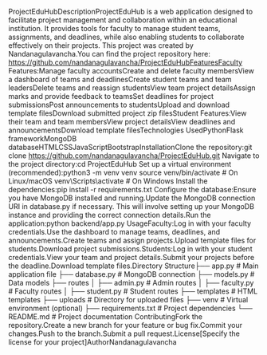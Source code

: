 ProjectEduHubDescriptionProjectEduHub is a web application designed to facilitate project management and collaboration within an educational institution. It provides tools for faculty to manage student teams, assignments, and deadlines, while also enabling students to collaborate effectively on their projects.  This project was created by Nandanagulavancha.You can find the project repository here: https://github.com/nandanagulavancha/ProjectEduHubFeaturesFaculty Features:Manage faculty accountsCreate and delete faculty membersView a dashboard of teams and deadlinesCreate student teams and team leadersDelete teams and reassign studentsView team project detailsAssign marks and provide feedback to teamsSet deadlines for project submissionsPost announcements to studentsUpload and download template filesDownload submitted project zip filesStudent Features:View their team and team membersView project detailsView deadlines and announcementsDownload template filesTechnologies UsedPythonFlask frameworkMongoDB databaseHTMLCSSJavaScriptBootstrapInstallationClone the repository:git clone https://github.com/nandanagulavancha/ProjectEduHub.git
Navigate to the project directory:cd ProjectEduHub
Set up a virtual environment (recommended):python3 -m venv venv
source venv/bin/activate  # On Linux/macOS
venv\\Scripts\\activate  # On Windows
Install the dependencies:pip install -r requirements.txt
Configure the database:Ensure you have MongoDB installed and running.Update the MongoDB connection URI in database.py if necessary.  This will involve setting up your MongoDB instance and providing the correct connection details.Run the application:python backend/app.py
UsageFaculty:Log in with your faculty credentials.Use the dashboard to manage teams, deadlines, and announcements.Create teams and assign projects.Upload template files for students.Download project submissions.Students:Log in with your student credentials.View your team and project details.Submit your projects before the deadline.Download template files.Directory Structure├── app.py          # Main application file
├── database.py     # MongoDB connection
├── models.py       # Data models
├── routes
│   ├── admin.py    # Admin routes
│   ├── faculty.py  # Faculty routes
│   ├── student.py  # Student routes
├── templates       # HTML templates
├── uploads         # Directory for uploaded files
├── venv            # Virtual environment (optional)
├── requirements.txt # Project dependencies
└── README.md       # Project documentation
ContributingFork the repository.Create a new branch for your feature or bug fix.Commit your changes.Push to the branch.Submit a pull request.License[Specify the license for your project]AuthorNandanagulavancha
